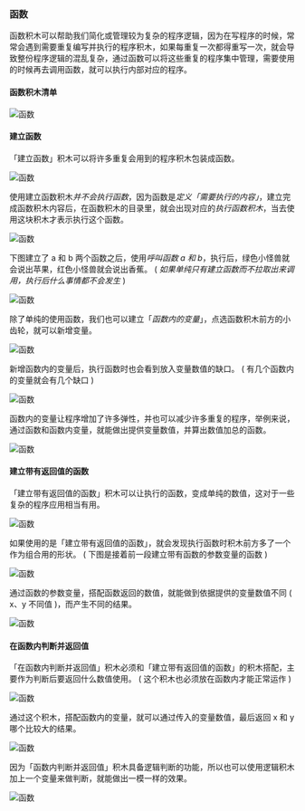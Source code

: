 ### 函数

函数积木可以帮助我们简化或管理较为复杂的程序逻辑，因为在写程序的时候，常常会遇到需要重复编写并执行的程序积木，如果每重复一次都得重写一次，就会导致整份程序逻辑的混乱复杂，通过函数可以将这些重复的程序集中管理，需要使用的时候再去调用函数，就可以执行内部对应的程序。

#### 函数积木清单

![函数](https://raw.githubusercontent.com/junhuanchen/test_repository/master/bpi-web/tutorials/images/zh-tw/docs/webbit/basic/function-01.jpg)



#### 建立函数

「建立函数」积木可以将许多重复会用到的程序积木包装成函数。

![函数](https://raw.githubusercontent.com/junhuanchen/test_repository/master/bpi-web/tutorials/images/zh-tw/docs/webbit/basic/function-03.jpg)

使用建立函数积木*并不会执行函数*，因为函数是*定义「需要执行的内容」*，建立完成函数积木内容后，在函数积木的目录里，就会出现对应的*执行函数积木*，当去使用这块积木才表示执行这个函数。

![函数](https://raw.githubusercontent.com/junhuanchen/test_repository/master/bpi-web/tutorials/images/zh-tw/docs/webbit/basic/function-02.jpg)

下图建立了 a 和 b 两个函数之后，使用*呼叫函数 a 和 b*，执行后，绿色小怪兽就会说出苹果，红色小怪兽就会说出香蕉。 ( *如果单纯只有建立函数而不拉取出来调用，执行后什么事情都不会发生* )

![函数](https://raw.githubusercontent.com/junhuanchen/test_repository/master/bpi-web/tutorials/images/zh-tw/docs/webbit/basic/function-05.jpg)

除了单纯的使用函数，我们也可以建立「*函数内的变量*」，点选函数积木前方的小齿轮，就可以新增变量。

![函数](https://raw.githubusercontent.com/junhuanchen/test_repository/master/bpi-web/tutorials/images/zh-tw/docs/webbit/basic/function-06.gif)

新增函数内的变量后，执行函数时也会看到放入变量数值的缺口。 ( 有几个函数内的变量就会有几个缺口 )

![函数](https://raw.githubusercontent.com/junhuanchen/test_repository/master/bpi-web/tutorials/images/zh-tw/docs/webbit/basic/function-07.jpg)

函数内的变量让程序增加了许多弹性，并也可以减少许多重复的程序，举例来说，通过函数和函数内变量，就能做出提供变量数值，并算出数值加总的函数。

![函数](https://raw.githubusercontent.com/junhuanchen/test_repository/master/bpi-web/tutorials/images/zh-tw/docs/webbit/basic/function-08.jpg)

#### 建立带有返回值的函数

「建立带有返回值的函数」积木可以让执行的函数，变成单纯的数值，这对于一些复杂的程序应用相当有用。

![函数](https://raw.githubusercontent.com/junhuanchen/test_repository/master/bpi-web/tutorials/images/zh-tw/docs/webbit/basic/function-09.jpg)

如果使用的是「建立带有返回值的函数」，就会发现执行函数时积木前方多了一个作为组合用的形状。 ( 下图是接着前一段建立带有函数的参数变量的函数 )

![函数](https://raw.githubusercontent.com/junhuanchen/test_repository/master/bpi-web/tutorials/images/zh-tw/docs/webbit/basic/function-10.jpg)

通过函数的参数变量，搭配函数返回的数值，就能做到依据提供的变量数值不同 ( x、y 不同值 )，而产生不同的结果。

![函数](https://raw.githubusercontent.com/junhuanchen/test_repository/master/bpi-web/tutorials/images/zh-tw/docs/webbit/basic/function-11.jpg)

#### 在函数内判断并返回值

「在函数内判断并返回值」积木必须和「建立带有返回值的函数」的积木搭配，主要作为判断后要返回什么数值使用。 ( 这个积木也必须放在函数内才能正常运作 )

![函数](https://raw.githubusercontent.com/junhuanchen/test_repository/master/bpi-web/tutorials/images/zh-tw/docs/webbit/basic/function-12.jpg)

通过这个积木，搭配函数内的变量，就可以通过传入的变量数值，最后返回 x 和 y 哪个比较大的结果。

![函数](https://raw.githubusercontent.com/junhuanchen/test_repository/master/bpi-web/tutorials/images/zh-tw/docs/webbit/basic/function-13.jpg)

因为「函数内判断并返回值」积木具备逻辑判断的功能，所以也可以使用逻辑积木加上一个变量来做判断，就能做出一模一样的效果。

![函数](https://raw.githubusercontent.com/junhuanchen/test_repository/master/bpi-web/tutorials/images/zh-tw/docs/webbit/basic/function-14.jpg)